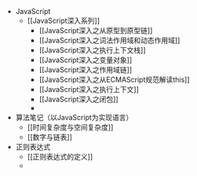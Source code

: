 - JavaScript
	- [[JavaScript深入系列]]
		- [[JavaScript深入之从原型到原型链]]
		- [[JavaScript深入之词法作用域和动态作用域]]
		- [[JavaScript深入之执行上下文栈]]
		- [[JavaScript深入之变量对象]]
		- [[JavaScript深入之作用域链]]
		- [[JavaScript深入之从ECMAScript规范解读this]]
		- [[JavaScript深入之执行上下文]]
		- [[JavaScript深入之闭包]]
		-
- 算法笔记（以JavaScript为实现语言）
	- [[时间复杂度与空间复杂度]]
	- [[数字与链表]]
- 正则表达式
	- [[正则表达式的定义]]
	-